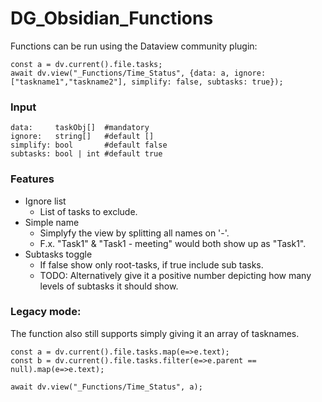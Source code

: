 # DG_Obsidian_Functions


Functions can be run using the Dataview community plugin:
```dataviewjs
const a = dv.current().file.tasks;
await dv.view("_Functions/Time_Status", {data: a, ignore: ["taskname1","taskname2"], simplify: false, subtasks: true});
```

### Input
```
data:     taskObj[]  #mandatory
ignore:   string[]   #default []
simplify: bool       #default false
subtasks: bool | int #default true
```

### Features
- Ignore list
    - List of tasks to exclude.
- Simple name
    - Simplyfy the view by splitting all names on '-'.
    - F.x. "Task1" & "Task1 - meeting" would both show up as "Task1".
- Subtasks toggle
    - If false show only root-tasks, if true include sub tasks.
    - TODO: Alternatively give it a positive number depicting how many levels of subtasks it should show.


### Legacy mode:
The function also still supports simply giving it an array of tasknames.
```dataviewjs
const a = dv.current().file.tasks.map(e=>e.text);
const b = dv.current().file.tasks.filter(e=>e.parent == null).map(e=>e.text);

await dv.view("_Functions/Time_Status", a);
```

